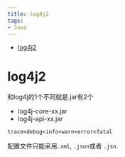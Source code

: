 ```yaml
---
title: log4j2
tags:
- Java
---
```

<!-- TOC -->

- [log4j2](#log4j2)

<!-- /TOC -->
# log4j2

和log4j的1个不同就是.jar有2个

* log4j-core-xx.jar
* log4j-api-xx.jar


`trace<debug<info<warn<error<fatal`

配置文件只能采用`.xml`, `.json`或者 `.jsn`.
